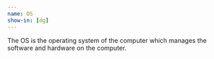 ```yaml
---
name: OS 
show-in: [dg]
---
```


The OS is the operating system of the computer which manages the software and hardware on the computer.
